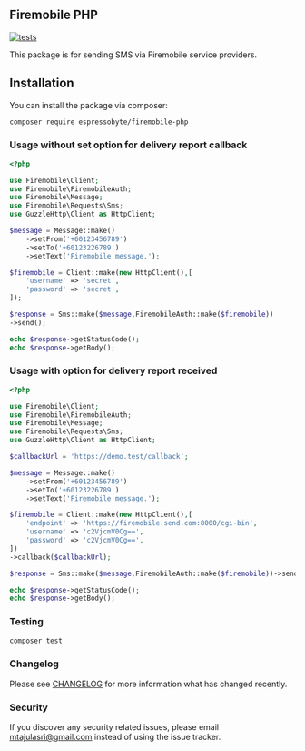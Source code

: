 ## Firemobile PHP 
[![tests](https://github.com/tajulasri/firemobile-php/actions/workflows/tests.yml/badge.svg)](https://github.com/tajulasri/firemobile-php/actions/workflows/tests.yml)

This package is for sending SMS via Firemobile service providers.

## Installation

You can install the package via composer:

```bash
composer require espressobyte/firemobile-php 
```

### Usage without set option for delivery report callback

```php
<?php 

use Firemobile\Client;
use Firemobile\FiremobileAuth;
use Firemobile\Message;
use Firemobile\Requests\Sms;
use GuzzleHttp\Client as HttpClient;

$message = Message::make()
    ->setFrom('+60123456789')
    ->setTo('+60123226789')
    ->setText('Firemobile message.');

$firemobile = Client::make(new HttpClient(),[
    'username' => 'secret',
    'password' => 'secret',
]);

$response = Sms::make($message,FiremobileAuth::make($firemobile))
->send();

echo $response->getStatusCode();
echo $response->getBody();

```

### Usage with option for delivery report received

```php
<?php 

use Firemobile\Client;
use Firemobile\FiremobileAuth;
use Firemobile\Message;
use Firemobile\Requests\Sms;
use GuzzleHttp\Client as HttpClient;

$callbackUrl = 'https://demo.test/callback';

$message = Message::make()
    ->setFrom('+60123456789')
    ->setTo('+60123226789')
    ->setText('Firemobile message.');

$firemobile = Client::make(new HttpClient(),[
    'endpoint' => 'https://firemobile.send.com:8000/cgi-bin',
    'username' => 'c2VjcmV0Cg==',
    'password' => 'c2VjcmV0Cg==',
])
->callback($callbackUrl);

$response = Sms::make($message,FiremobileAuth::make($firemobile))->send();

echo $response->getStatusCode();
echo $response->getBody();

```


### Testing

```bash
composer test
```

### Changelog

Please see [CHANGELOG](CHANGELOG.md) for more information what has changed recently.


### Security

If you discover any security related issues, please email mtajulasri@gmail.com instead of using the issue tracker.


